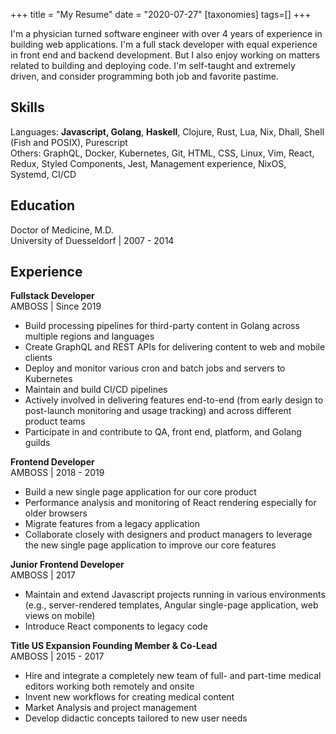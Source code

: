+++
title = "My Resume"
date = "2020-07-27"
[taxonomies]
tags=[]
+++

I'm a physician turned software engineer with over 4 years of experience in building web applications. I'm a full stack developer with equal experience in front end and backend development. But I also enjoy working on matters related to building and deploying code. I'm self-taught and extremely driven, and consider programming both job and favorite pastime.

## Skills

Languages: **Javascript, Golang**, **Haskell**, Clojure, Rust, Lua, Nix, Dhall, Shell (Fish and POSIX), Purescript\
Others: GraphQL, Docker, Kubernetes, Git, HTML, CSS, Linux, Vim, React, Redux, Styled Components, Jest, Management experience, NixOS, Systemd, CI/CD

## Education

Doctor of Medicine, M.D.\
University of Duesseldorf | 2007 - 2014

## Experience

**Fullstack Developer**\
AMBOSS | Since 2019

- Build processing pipelines for third-party content in Golang across multiple regions and languages
- Create GraphQL and REST APIs for delivering content to web and mobile clients
- Deploy and monitor various cron and batch jobs and servers to Kubernetes
- Maintain and build CI/CD pipelines
- Actively involved in delivering features end-to-end (from early design to post-launch monitoring and usage tracking) and across different product teams
- Participate in and contribute to QA, front end, platform, and Golang guilds

**Frontend Developer**\
AMBOSS | 2018 - 2019

- Build a new single page application for our core product
- Performance analysis and monitoring of React rendering especially for older browsers
- Migrate features from a legacy application
- Collaborate closely with designers and product managers to leverage the new single page application to improve our core features

**Junior Frontend Developer**\
AMBOSS | 2017

- Maintain and extend Javascript projects running in various environments (e.g., server-rendered templates, Angular single-page application, web views on mobile)
- Introduce React components to legacy code

**Title US Expansion Founding Member & Co-Lead**\
AMBOSS | 2015 - 2017

- Hire and integrate a completely new team of full- and part-time medical editors working both remotely and onsite
- Invent new workflows for creating medical content
- Market Analysis and project management
- Develop didactic concepts tailored to new user needs
